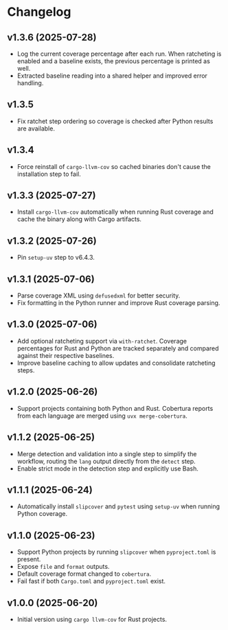# Changelog

## v1.3.6 (2025-07-28)

- Log the current coverage percentage after each run. When ratcheting is enabled
  and a baseline exists, the previous percentage is printed as well.
- Extracted baseline reading into a shared helper and improved error handling.

## v1.3.5

- Fix ratchet step ordering so coverage is checked after Python results are available.

## v1.3.4

- Force reinstall of `cargo-llvm-cov` so cached binaries don't cause the
  installation step to fail.

## v1.3.3 (2025-07-27)

- Install `cargo-llvm-cov` automatically when running Rust coverage and cache the
  binary along with Cargo artifacts.

## v1.3.2 (2025-07-26)

- Pin `setup-uv` step to v6.4.3.

## v1.3.1 (2025-07-06)

- Parse coverage XML using `defusedxml` for better security.
- Fix formatting in the Python runner and improve Rust coverage parsing.

## v1.3.0 (2025-07-06)

- Add optional ratcheting support via `with-ratchet`. Coverage percentages for
  Rust and Python are tracked separately and compared against their respective
  baselines.
- Improve baseline caching to allow updates and consolidate ratcheting steps.

## v1.2.0 (2025-06-26)

- Support projects containing both Python and Rust. Cobertura reports from
  each language are merged using `uvx merge-cobertura`.

## v1.1.2 (2025-06-25)

- Merge detection and validation into a single step to simplify the workflow, routing the `lang` output directly from the `detect` step.
- Enable strict mode in the detection step and explicitly use Bash.

## v1.1.1 (2025-06-24)

- Automatically install `slipcover` and `pytest` using `setup-uv` when running
  Python coverage.

## v1.1.0 (2025-06-23)

- Support Python projects by running `slipcover` when `pyproject.toml` is present.
- Expose `file` and `format` outputs.
- Default coverage format changed to `cobertura`.
- Fail fast if both `Cargo.toml` and `pyproject.toml` exist.

## v1.0.0 (2025-06-20)

- Initial version using `cargo llvm-cov` for Rust projects.
